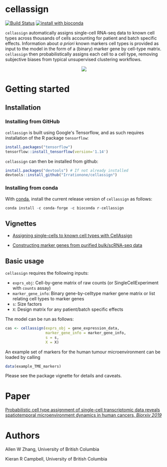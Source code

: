 # cellassign

[![Build Status](https://travis-ci.com/Irrationone/cellassign.svg?token=HqeTkKNZ9uXDwGpFxagC&branch=master)](https://travis-ci.com/Irrationone/cellassign) [![install with bioconda](https://img.shields.io/badge/install%20with-bioconda-brightgreen.svg)](http://bioconda.github.io/recipes/r-cellassign/README.html)


`cellassign` automatically assigns single-cell RNA-seq data to known cell types across thousands of cells accounting for patient and batch specific effects. Information about *a priori* known markers cell types is provided as input to the model in the form of a (binary) marker gene by cell-type matrix. `cellassign` then probabilistically assigns each cell to a cell type, removing subjective biases from typical unsupervised clustering workflows.

<div style="text-align:center">
  <img src="https://github.com/Irrationone/cellassign/raw/master/inst/cellassign_schematic.png"  align="middle"/>
</div>

# Getting started

## Installation


### Installing from GitHub

`cellassign` is built using Google's Tensorflow, and as such requires installation of the R package `tensorflow`:

``` r
install.packages("tensorflow")
tensorflow::install_tensorflow(version='1.14')
```

`cellassign` can then be installed from github:

``` r
install.packages("devtools") # If not already installed
devtools::install_github("Irrationone/cellassign")
```


### Installing from conda

With [conda](https://conda.io/miniconda.html), install the current release version of `cellassign` as follows:

``` r
conda install -c conda-forge -c bioconda r-cellassign
```

## Vignettes

- [Assigning single-cells to known cell types with CellAssign](https://irrationone.github.io/cellassign/introduction-to-cellassign.html)

- [Constructing marker genes from purified bulk/scRNA-seq data](https://irrationone.github.io/cellassign/constructing-markers-from-purified-data.html)

## Basic usage

`cellassign` requires the following inputs:

* `exprs_obj`: Cell-by-gene matrix of raw counts (or SingleCellExperiment with `counts` assay)
* `marker_gene_info`: Binary gene-by-celltype marker gene matrix or list relating cell types to marker genes
* `s`: Size factors
* `X`: Design matrix for any patient/batch specific effects

The model can be run as follows:

``` r
cas <- cellassign(exprs_obj = gene_expression_data,
                  marker_gene_info = marker_gene_info,
                  s = s,
                  X = X)
```

An example set of markers for the human tumour microenvironment can be loaded by calling

``` r
data(example_TME_markers)

```

Please see the package vignette for details and caveats.

# Paper

[Probabilistic cell type assignment of single-cell transcriptomic data reveals spatiotemporal microenvironment dynamics in human cancers, _Biorxiv 2019_](https://www.biorxiv.org/content/early/2019/01/16/521914)

# Authors

Allen W Zhang, University of British Columbia

Kieran R Campbell, University of British Columbia
